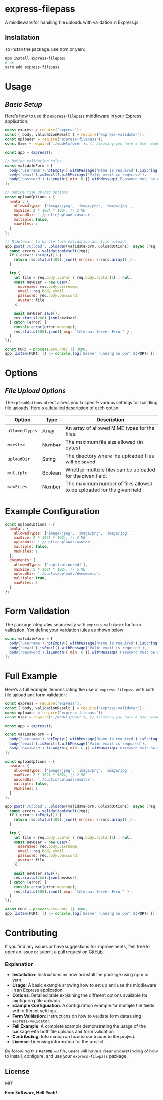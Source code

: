 # express-filepass

A middleware for handling file uploads with validation in Express.js.

## Installation

To install the package, use npm or yarn:

```bash
npm install express-filepass
# or
yarn add express-filepass
```
# Usage
## _Basic Setup_
Here's how to use the `express-filepass` middleware in your Express application.

```javascript
const express = require('express');
const { body, validationResult } = require('express-validator');
const uploader = require('express-filepass');
const User = require('./models/User'); // Assuming you have a User model

const app = express();

// Define validation rules
const validateForm = [
  body('username').notEmpty().withMessage('Name is required').isString().withMessage('Invalid value'),
  body('email').isEmail().withMessage('Valid email is required'),
  body('password').isLength({ min: 6 }).withMessage('Password must be at least 6 characters long')
];

// Define file upload options
const uploadOptions = {
  avatar: {
    allowedTypes: ['image/jpeg', 'image/png', 'image/jpg'],
    maxSize: 2 * 1024 * 1024, // 2 MB
    uploadDir: './public/uploads/avatar',
    multiple: false,
    maxFiles: 1
  }
};

// Middleware to handle form validation and file uploads
app.post('/upload', uploader(validateForm, uploadOptions), async (req, res) => {
  const errors = validationResult(req);
  if (!errors.isEmpty()) {
    return res.status(400).json({ errors: errors.array() });
  }

  try {
    let file = req.body.avatar ? req.body.avatar[1] : null;
    const newUser = new User({
      username: req.body.username,
      email: req.body.email,
      password: req.body.password,
      avatar: file
    });

    await newUser.save();
    res.status(200).json(newUser);
  } catch (error) {
    console.error(error.message);
    res.status(500).json({ msg: 'Internal Server Error' });
  }
});

const PORT = process.env.PORT || 3000;
app.listen(PORT, () => console.log(`Server running on port ${PORT}`));
```

# Options
## _File Upload Options_
The `uploadOptions` object allows you to specify various settings for handling file uploads. Here's a detailed description of each option:

| Option | Type |Description |
| ------ | ------ |------ |
| `allowedTypes` | Array |An array of allowed MIME types for the files. |
| `maxSize` | Number | The maximum file size allowed (in bytes). |
| `uploadDir` | String | The directory where the uploaded files will be saved.|
| `multiple` | Boolean | Whether multiple files can be uploaded for the given field.|
| `maxFiles` | Number | The maximum number of files allowed to be uploaded for the given field.|

# Example Configuration
```javascript
const uploadOptions = {
  avatar: {
    allowedTypes: ['image/jpeg', 'image/png', 'image/jpg'],
    maxSize: 2 * 1024 * 1024, // 2 MB
    uploadDir: './public/uploads/avatar',
    multiple: false,
    maxFiles: 1
  },
  documents: {
    allowedTypes: ['application/pdf'],
    maxSize: 5 * 1024 * 1024, // 5 MB
    uploadDir: './public/uploads/documents',
    multiple: true,
    maxFiles: 5
  }
};
```
# Form Validation
The package integrates seamlessly with `express-validator` for form validation. You define your validation rules as shown below:
```javascript
const validateForm = [
  body('username').notEmpty().withMessage('Name is required').isString().withMessage('Invalid value'),
  body('email').isEmail().withMessage('Valid email is required'),
  body('password').isLength({ min: 6 }).withMessage('Password must be at least 6 characters long')
];
```
# Full Example
Here's a full example demonstrating the use of `express-filepass` with both file upload and form validation:
```javascript
const express = require('express');
const { body, validationResult } = require('express-validator');
const uploader = require('express-filepass');
const User = require('./models/User'); // Assuming you have a User model

const app = express();

const validateForm = [
  body('username').notEmpty().withMessage('Name is required').isString().withMessage('Invalid value'),
  body('email').isEmail().withMessage('Valid email is required'),
  body('password').isLength({ min: 6 }).withMessage('Password must be at least 6 characters long')
];

const uploadOptions = {
  avatar: {
    allowedTypes: ['image/jpeg', 'image/png', 'image/jpg'],
    maxSize: 2 * 1024 * 1024, // 2 MB
    uploadDir: './public/uploads/avatar',
    multiple: false,
    maxFiles: 1
  }
};

app.post('/upload', uploader(validateForm, uploadOptions), async (req, res) => {
  const errors = validationResult(req);
  if (!errors.isEmpty()) {
    return res.status(400).json({ errors: errors.array() });
  }

  try {
    let file = req.body.avatar ? req.body.avatar[1] : null;
    const newUser = new User({
      username: req.body.username,
      email: req.body.email,
      password: req.body.password,
      avatar: file
    });

    await newUser.save();
    res.status(200).json(newUser);
  } catch (error) {
    console.error(error.message);
    res.status(500).json({ msg: 'Internal Server Error' });
  }
});

const PORT = process.env.PORT || 3000;
app.listen(PORT, () => console.log(`Server running on port ${PORT}`));
```

# Contributing
If you find any issues or have suggestions for improvements, feel free to open an issue or submit a pull request on [GitHub](https://github.com/Prohlad99/express-filepass.git).


### Explanation

- **Installation**: Instructions on how to install the package using npm or yarn.
- **Usage**: A basic example showing how to set up and use the middleware in an Express application.
- **Options**: Detailed table explaining the different options available for configuring file uploads.
- **Example Configuration**: A configuration example for multiple file fields with different settings.
- **Form Validation**: Instructions on how to validate form data using `express-validator`.
- **Full Example**: A complete example demonstrating the usage of the package with both file uploads and form validation.
- **Contributing**: Information on how to contribute to the project.
- **License**: Licensing information for the project.

By following this `README.md` file, users will have a clear understanding of how to install, configure, and use your `express-filepass` package.

## License

MIT

**Free Software, Hell Yeah!**

